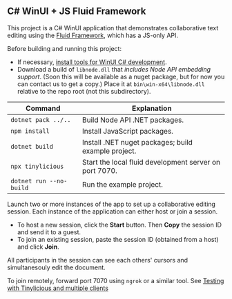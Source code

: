 ## C# WinUI + JS Fluid Framework
This project is a C# WinUI application that demonstrates collaborative text editing
using the [Fluid Framework](https://fluidframework.com/), which has a JS-only API.

Before building and running this project:
 - If necessary, [install tools for WinUI C# development](
https://learn.microsoft.com/en-us/windows/apps/windows-app-sdk/set-up-your-development-environment
).
 - Download a build of `libnode.dll` that _includes Node API embedding support_. (Soon this will be
   available as a nuget package, but for now you can contact us to get a copy.) Place it at
   `bin\win-x64\libnode.dll` relative to the repo root (not this subdirectory).

| Command                 | Explanation
|-------------------------|--------------------------------------------------
| `dotnet pack ../..`     | Build Node API .NET packages.
| `npm install`           | Install JavaScript packages.
| `dotnet build`          | Install .NET nuget packages; build example project.
| `npx tinylicious`       | Start the local fluid development server on port 7070.
| `dotnet run --no-build` | Run the example project.

Launch two or more instances of the app to set up a collaborative editing session. Each instance of
the application can either host or join a session.
 - To host a new session, click the **Start** button. Then **Copy** the session ID and send it
   to a guest.
 - To join an existing session, paste the session ID (obtained from a host) and click **Join**.

All participants in the session can see each others' cursors and simultanesouly edit the document.

To join remotely, forward port 7070 using `ngrok` or a similar tool. See
[Testing with Tinylicious and multiple clients](
https://fluidframework.com/docs/testing/tinylicious/#testing-with-tinylicious-and-multiple-clients)
